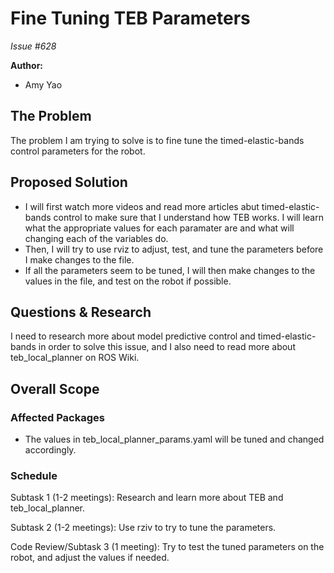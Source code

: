 # Fine Tuning TEB Parameters

*Issue #628*

**Author:**
- Amy Yao

## The Problem

The problem I am trying to solve is to fine tune the timed-elastic-bands control parameters for the
robot.

## Proposed Solution

- I will first watch more videos and read more articles abut timed-elastic-bands control to make sure
  that I understand how TEB works. I will learn what the appropriate values for each paramater
  are and what will changing each of the variables do.
- Then, I will try to use rviz to adjust, test, and tune the parameters before I make changes to the file.
- If all the parameters seem to be tuned, I will then make changes to the values in the file, and test
  on the robot if possible.

## Questions & Research

I need to research more about model predictive control and timed-elastic-bands in order to solve this issue,
and I also need to read more about teb_local_planner on ROS Wiki.

## Overall Scope

### Affected Packages

- The values in teb_local_planner_params.yaml will be tuned and changed accordingly.

### Schedule

Subtask 1 (1-2 meetings): Research and learn more about TEB and teb_local_planner.

Subtask 2 (1-2 meetings): Use rziv to try to tune the parameters.

Code Review/Subtask 3 (1 meeting): Try to test the tuned parameters on the robot, and adjust the values if needed.
